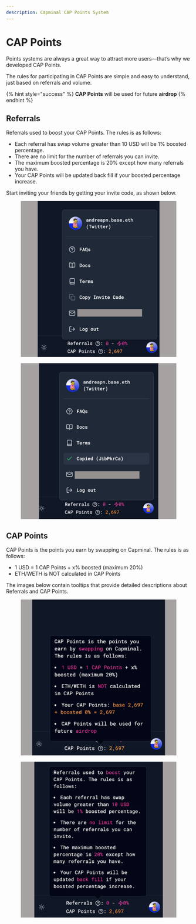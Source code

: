 ```yaml
---
description: Capminal CAP Points System
---
```


# CAP Points

Points systems are always a great way to attract more users—that’s why we developed CAP Points.

The rules for participating in CAP Points are simple and easy to understand, just based on referrals and volume.

{% hint style="success" %}
**CAP Points** will be used for future **airdrop**
{% endhint %}

## Referrals

Referrals used to boost your CAP Points. The rules is as follows:

* Each referral has swap volume greater than 10 USD will be 1% boosted percentage.
* There are no limit for the number of referrals you can invite.
* The maximum boosted percentage is 20% except how many referrals you have.
* Your CAP Points will be updated back fill if your boosted percentage increase.

Start inviting your friends by getting your invite code, as shown below.

<div><figure><img src="../../.gitbook/assets/11111 (1).png" alt=""><figcaption></figcaption></figure> <figure><img src="../../.gitbook/assets/11112 (1).png" alt=""><figcaption></figcaption></figure></div>

## CAP Points

CAP Points is the points you earn by swapping on Capminal. The rules is as follows:

* 1 USD = 1 CAP Points + x% boosted (maximum 20%)
* ETH/WETH is NOT calculated in CAP Points

The images below contain tooltips that provide detailed descriptions about Referrals and CAP Points.

<div><figure><img src="../../.gitbook/assets/11114.png" alt=""><figcaption></figcaption></figure> <figure><img src="../../.gitbook/assets/11113.png" alt=""><figcaption></figcaption></figure></div>
